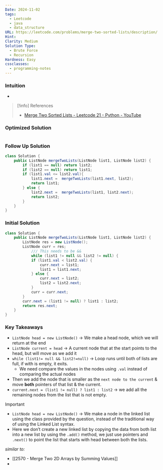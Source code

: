 ```yaml
---
Date: 2024-11-02
tags:
  - Leetcode
  - java
  - data_structure
URL: https://leetcode.com/problems/merge-two-sorted-lists/description/
Hint: 
Clarity: Medium
Solution Type:
  - Brute Force
  - Recursion
Hardness: Easy
cssclasses:
  - programming-notes
---
```


### Intuition
- 
> [!info] References
> - [Merge Two Sorted Lists - Leetcode 21 - Python - YouTube](https://youtu.be/XIdigk956u0)
### Optimized Solution
```java

```
### Follow Up Solution
```java title="Recursive Solution"
class Solution {
    public ListNode mergeTwoLists(ListNode list1, ListNode list2) {
        if (list1 == null) return list2;
        if (list2 == null) return list1;
        if (list1.val <= list2.val){
            list1.next =  mergeTwoLists(list1.next, list2);
            return list1;
        } else {
            list2.next =  mergeTwoLists(list1, list2.next);
            return list2;
        }
    }
}
```
### Initial Solution
```java title="Iterative Solution"
class Solution {
    public ListNode mergeTwoLists(ListNode list1, ListNode list2) {
        ListNode res = new ListNode();
        ListNode curr = res;
	        /// This needs to be &&
	        while (list1 != null && list2 != null) { 
            if (list1.val < list2.val) {
                curr.next = list1;
                list1 = list1.next;
            } else {
                curr.next = list2;
                list2 = list2.next;
            }
            curr = curr.next;
        }
        curr.next = (list1 != null) ? list1 : list2;
        return res.next;
    }
}
```
### Key Takeaways
- `ListNode head = new ListNode()` → We make a head node, which we will return at the end
- `ListNode current = head` → A current node that at the start points to the head, but will move as we add it
- `while (list1!= null && list2!=null)` → Loop runs until both of lists are full, if with is empty, it exits.
    - We need compare the values in the nodes using `.val` instead of comparing the actual nodes
- Then we add the node that is smaller as the `next node to the current` & move **both** pointers of that list & the current.
- `current.next = (list1 != null) ? list1 : list2` → we add all the remaining nodes from the list that is not empty.
> [!important]
> 
> - `ListNode head = new ListNode()` → We make a node in the linked list using the class provided by the question, instead of the traditional way of using the Linked List syntax.
> - Here we don’t create a new linked list by copying the data from both list into a new list by using the `.add()` method, we just use pointers and `.next()` to point the list that starts with head between both the lists.

*similar to:* 
- [[2570 - Merge Two 2D Arrays by Summing Values]]
- 